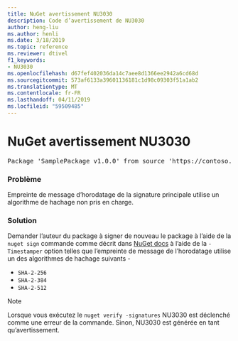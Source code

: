 ```yaml
---
title: NuGet avertissement NU3030
description: Code d’avertissement de NU3030
author: heng-liu
ms.author: henli
ms.date: 3/18/2019
ms.topic: reference
ms.reviewer: dtivel
f1_keywords:
- NU3030
ms.openlocfilehash: d67fef402036da14c7aee8d1366ee2942a6cd68d
ms.sourcegitcommit: 573af6133a39601136181c1d98c09303f51a1ab2
ms.translationtype: MT
ms.contentlocale: fr-FR
ms.lasthandoff: 04/11/2019
ms.locfileid: "59509485"
---
```

# <a name="nuget-warning-nu3030"></a>NuGet avertissement NU3030

<pre>Package 'SamplePackage v1.0.0' from source 'https://contoso.com/index.json': The primary signature's timestamp's message imprint uses an unsupported hash algorithm.</pre>

### <a name="issue"></a>Problème

Empreinte de message d’horodatage de la signature principale utilise un algorithme de hachage non pris en charge.  


### <a name="solution"></a>Solution

Demander l’auteur du package à signer de nouveau le package à l’aide de la `nuget sign` commande comme décrit dans [NuGet docs](https://docs.microsoft.com/en-us/nuget/create-packages/sign-a-package) à l’aide de la `-Timestamper` option telles que l’empreinte de message de l’horodatage utilise un des algorithmes de hachage suivants -
* `SHA-2-256`
* `SHA-2-384`
* `SHA-2-512`


> [!Note]
> Lorsque vous exécutez le `nuget verify -signatures` NU3030 est déclenché comme une erreur de la commande. Sinon, NU3030 est générée en tant qu’avertissement.